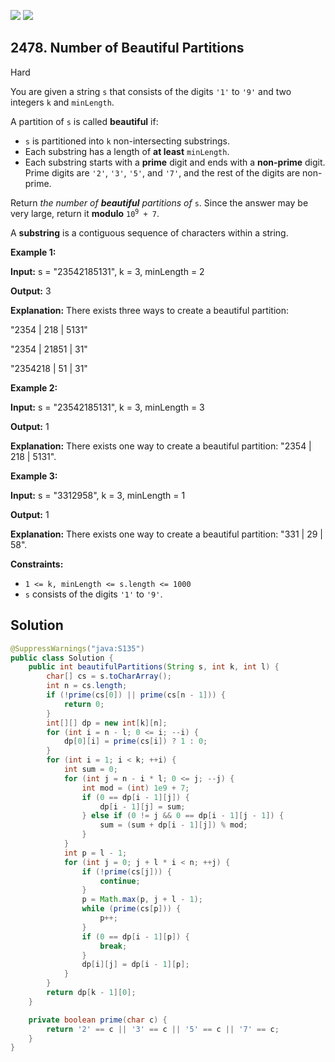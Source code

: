 [![](https://img.shields.io/github/stars/javadev/LeetCode-in-Java?label=Stars&style=flat-square)](https://github.com/javadev/LeetCode-in-Java)
[![](https://img.shields.io/github/forks/javadev/LeetCode-in-Java?label=Fork%20me%20on%20GitHub%20&style=flat-square)](https://github.com/javadev/LeetCode-in-Java/fork)

## 2478\. Number of Beautiful Partitions

Hard

You are given a string `s` that consists of the digits `'1'` to `'9'` and two integers `k` and `minLength`.

A partition of `s` is called **beautiful** if:

*   `s` is partitioned into `k` non-intersecting substrings.
*   Each substring has a length of **at least** `minLength`.
*   Each substring starts with a **prime** digit and ends with a **non-prime** digit. Prime digits are `'2'`, `'3'`, `'5'`, and `'7'`, and the rest of the digits are non-prime.

Return _the number of **beautiful** partitions of_ `s`. Since the answer may be very large, return it **modulo** <code>10<sup>9</sup> + 7</code>.

A **substring** is a contiguous sequence of characters within a string.

**Example 1:**

**Input:** s = "23542185131", k = 3, minLength = 2

**Output:** 3

**Explanation:** There exists three ways to create a beautiful partition: 

"2354 \| 218 \| 5131" 

"2354 \| 21851 \| 31" 

"2354218 \| 51 \| 31"

**Example 2:**

**Input:** s = "23542185131", k = 3, minLength = 3

**Output:** 1

**Explanation:** There exists one way to create a beautiful partition: "2354 \| 218 \| 5131".

**Example 3:**

**Input:** s = "3312958", k = 3, minLength = 1

**Output:** 1

**Explanation:** There exists one way to create a beautiful partition: "331 \| 29 \| 58".

**Constraints:**

*   `1 <= k, minLength <= s.length <= 1000`
*   `s` consists of the digits `'1'` to `'9'`.

## Solution

```java
@SuppressWarnings("java:S135")
public class Solution {
    public int beautifulPartitions(String s, int k, int l) {
        char[] cs = s.toCharArray();
        int n = cs.length;
        if (!prime(cs[0]) || prime(cs[n - 1])) {
            return 0;
        }
        int[][] dp = new int[k][n];
        for (int i = n - l; 0 <= i; --i) {
            dp[0][i] = prime(cs[i]) ? 1 : 0;
        }
        for (int i = 1; i < k; ++i) {
            int sum = 0;
            for (int j = n - i * l; 0 <= j; --j) {
                int mod = (int) 1e9 + 7;
                if (0 == dp[i - 1][j]) {
                    dp[i - 1][j] = sum;
                } else if (0 != j && 0 == dp[i - 1][j - 1]) {
                    sum = (sum + dp[i - 1][j]) % mod;
                }
            }
            int p = l - 1;
            for (int j = 0; j + l * i < n; ++j) {
                if (!prime(cs[j])) {
                    continue;
                }
                p = Math.max(p, j + l - 1);
                while (prime(cs[p])) {
                    p++;
                }
                if (0 == dp[i - 1][p]) {
                    break;
                }
                dp[i][j] = dp[i - 1][p];
            }
        }
        return dp[k - 1][0];
    }

    private boolean prime(char c) {
        return '2' == c || '3' == c || '5' == c || '7' == c;
    }
}
```